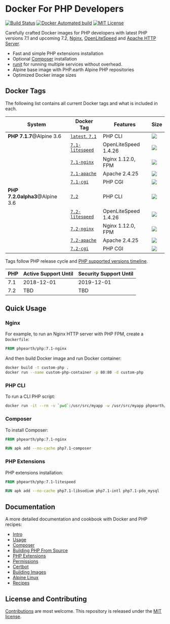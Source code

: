 # Docker For PHP Developers

[![Build Status](https://img.shields.io/travis/php-earth/docker-php/master.svg?style=plastic)](https://travis-ci.org/php-earth/docker-php) [![Docker Automated build](https://img.shields.io/docker/automated/phpearth/php.svg?style=plastic)](https://hub.docker.com/r/phpearth/php/) [![MIT License](https://img.shields.io/github/license/php-earth/docker-php.svg?style=plastic "MIT License")](https://github.com/php-earth/docker-php/blob/master/LICENSE)

Carefully crafted Docker images for PHP developers with latest PHP versions 7.1 and upcoming 7.2, [Nginx](https://nginx.org/), [OpenLiteSpeed](http://open.litespeedtech.com/) and [Apache HTTP Server](https://httpd.apache.org/).

* Fast and simple PHP extensions installation
* Optional [Composer](https://getcomposer.org) installation
* [runit](http://smarden.org/runit/) for running multiple services without overhead.
* Alpine base image with PHP.earth Alpine PHP repositories
* Optimized Docker image sizes

## Docker Tags

The following list contains all current Docker tags and what is included in each.

| System | Docker Tag | Features | Size |
| ------ | ---------- | -------- | ---- |
| **PHP 7.1.7**@Alpine 3.6 | [`latest`, `7.1`](https://github.com/php-earth/docker-php/tree/master/docker/Dockerfile-7.1) | PHP CLI | [![](https://images.microbadger.com/badges/image/phpearth/php.svg)](https://microbadger.com/images/phpearth/php "Image size") |
| | [`7.1-litespeed`](https://github.com/php-earth/docker-php/tree/master/docker/Dockerfile-7.1-litespeed) | OpenLiteSpeed 1.4.26 | [![](https://images.microbadger.com/badges/image/phpearth/php:7.1-litespeed.svg)](https://microbadger.com/images/phpearth/php:7.1-litespeed "Image size") |
| | [`7.1-nginx`](https://github.com/php-earth/docker-php/tree/master/docker/Dockerfile-7.1-nginx) | Nginx 1.12.0, FPM | [![](https://images.microbadger.com/badges/image/phpearth/php:7.1-nginx.svg)](https://microbadger.com/images/phpearth/php:7.1-nginx "Image size") |
| | [`7.1-apache`](https://github.com/php-earth/docker-php/tree/master/docker/Dockerfile-7.1-apache) | Apache 2.4.25 | [![](https://images.microbadger.com/badges/image/phpearth/php:7.1-apache.svg)](https://microbadger.com/images/phpearth/php:7.1-apache "Image size") |
| | [`7.1-cgi`](https://github.com/php-earth/docker-php/tree/master/docker/Dockerfile-7.1-cgi) | PHP CGI | [![](https://images.microbadger.com/badges/image/phpearth/php:7.1-cgi.svg)](https://microbadger.com/images/phpearth/php:7.1-cgi "Image size") |
| **PHP 7.2.0alpha3**@Alpine 3.6 | [`7.2`](https://github.com/php-earth/docker-php/tree/master/docker/Dockerfile-7.2) | PHP CLI | [![](https://images.microbadger.com/badges/image/phpearth/php:7.2.svg)](https://microbadger.com/images/phpearth/php:7.2 "Image size") |
| | [`7.2-litespeed`](https://github.com/php-earth/docker-php/tree/master/docker/Dockerfile-7.2-litespeed) | OpenLiteSpeed 1.4.26 | [![](https://images.microbadger.com/badges/image/phpearth/php:7.2-litespeed.svg)](https://microbadger.com/images/phpearth/php:7.2-litespeed "Image size") |
| | [`7.2-nginx`](https://github.com/php-earth/docker-php/tree/master/docker/Dockerfile-7.2-nginx) | Nginx 1.12.0, FPM | [![](https://images.microbadger.com/badges/image/phpearth/php:7.2-nginx.svg)](https://microbadger.com/images/phpearth/php:7.2-nginx "Image size") |
| | [`7.2-apache`](https://github.com/php-earth/docker-php/tree/master/docker/Dockerfile-7.2-apache) | Apache 2.4.25 | [![](https://images.microbadger.com/badges/image/phpearth/php:7.2-apache.svg)](https://microbadger.com/images/phpearth/php:7.2-apache "Image size") |
| | [`7.2-cgi`](https://github.com/php-earth/docker-php/tree/master/docker/Dockerfile-7.2-cgi) | PHP CGI | [![](https://images.microbadger.com/badges/image/phpearth/php:7.2-cgi.svg)](https://microbadger.com/images/phpearth/php:7.2-cgi "Image size") |

Tags follow PHP release cycle and [PHP supported versions timeline](http://php.net/supported-versions.php).

| PHP | Active Support Until | Security Support Until |
| --- | -------------------- | ---------------------- |
| 7.1 | 2018-12-01           | 2019-12-01             |
| 7.2 | TBD                  | TBD                    |

## Quick Usage

### Nginx

For example, to run an Nginx HTTP server with PHP FPM, create a `Dockerfile`:

```Dockerfile
FROM phpearth/php:7.1-nginx
```

And then build Docker image and run Docker container:

```bash
docker build -t custom-php .
docker run --name custom-php-container -p 80:80 -d custom-php
```

### PHP CLI

To run a CLI PHP script:

```bash
docker run -it --rm -v `pwd`:/usr/src/myapp -w /usr/src/myapp phpearth/php php script.php
```

### Composer

To install Composer:

```Dockerfile
FROM phpearth/php:7.1-nginx

RUN apk add --no-cache php7.1-composer
```

### PHP Extensions

PHP extensions installation:

```Dockerfile
FROM phpearth/php:7.1-litespeed

RUN apk add --no-cache php7.1-libsodium php7.1-intl php7.1-pdo_mysql
```

## Documentation

A more detailed documentation and cookbook with Docker and PHP recipes:

* [Intro](https://github.com/php-earth/docker-php/blob/master/docs/01-intro.md)
* [Usage](https://github.com/php-earth/docker-php/blob/master/docs/02-usage.md)
* [Composer](https://github.com/php-earth/docker-php/blob/master/docs/03-composer.md)
* [Building PHP From Source](https://github.com/php-earth/docker-php/blob/master/docs/04-php.md)
* [PHP Extensions](https://github.com/php-earth/docker-php/blob/master/docs/05-php-extensions.md)
* [Permissions](https://github.com/php-earth/docker-php/blob/master/docs/06-permissions.md)
* [Certbot](https://github.com/php-earth/docker-php/blob/master/docs/07-certbot.md)
* [Building Images](https://github.com/php-earth/docker-php/blob/master/docs/08-build.md)
* [Alpine Linux](https://github.com/php-earth/docker-php/blob/master/docs/09-alpine.md)
* [Recipes](https://github.com/php-earth/docker-php/blob/master/docs/10-recipes.md)

## License and Contributing

[Contributions](https://github.com/php-earth/docker-php/blob/master/CONTRIBUTING.md) are most welcome. This repository is released under the [MIT license](https://github.com/php-earth/docker-php/blob/master/LICENSE).
